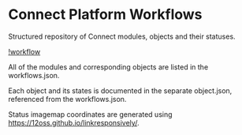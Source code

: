 # Connect Platform Workflows

Structured repository of Connect modules, objects and their statuses.

[!workflow](https://github.com/cloudblue/connect-workflows/blob/main/subscriptions-fulfillment-request/approved.png?raw=true)

All of the modules and corresponding objects are listed in the workflows.json.

Each object and its states is documented in the separate object.json, referenced from the workflows.json.

Status imagemap coordinates are generated using https://12oss.github.io/linkresponsively/.
